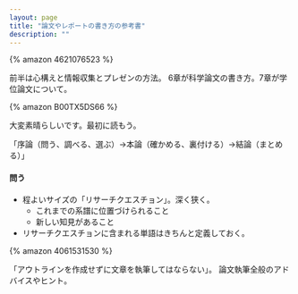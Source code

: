 ```yaml
---
layout: page
title: "論文やレポートの書き方の参考書"
description: ""
---
```


{% amazon 4621076523 %}

前半は心構えと情報収集とプレゼンの方法。
6章が科学論文の書き方。7章が学位論文について。

{% amazon B00TX5DS66 %}

大変素晴らしいです。最初に読もう。

「序論（問う、調べる、選ぶ）→本論（確かめる、裏付ける）→結論（まとめる）」

#### 問う
* 程よいサイズの「リサーチクエスチョン」。深く狭く。
  * これまでの系譜に位置づけられること
  * 新しい知見があること
* リサーチクエスチョンに含まれる単語はきちんと定義しておく。

{% amazon 4061531530 %}

「アウトラインを作成せずに文章を執筆してはならない」。
論文執筆全般のアドバイスやヒント。

